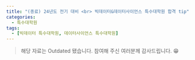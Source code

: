 ```yaml
---
title: "(종료) 24년도 전기 대비 <br> 빅데이터&데이터사이언스 특수대학원 합격 tip"
categories:
  - 특수대학원
tags:
  - [빅데이터 특수대학원, 데이터사이언스 특수대학원]
---
```


>해당 자료는 Outdated 됐습니다. 참여해 주신 여러분께 감사드립니다. 😁
